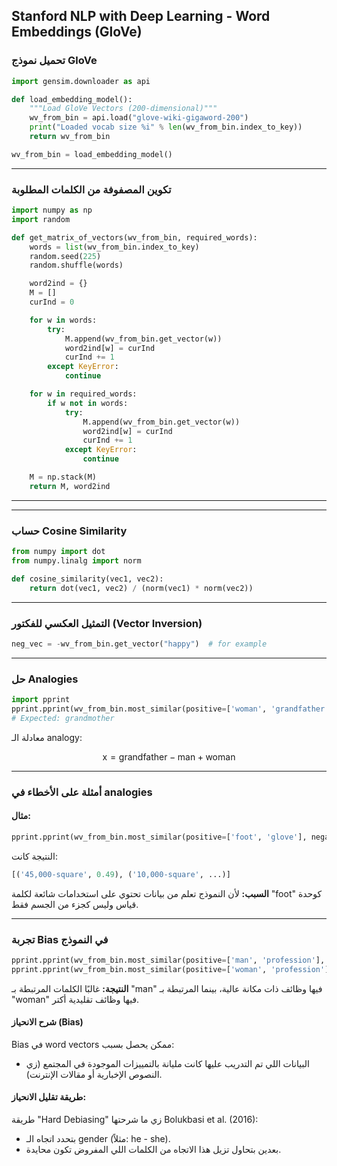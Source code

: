
##  Stanford NLP with Deep Learning - Word Embeddings (GloVe)

###  تحميل نموذج GloVe

```python
import gensim.downloader as api

def load_embedding_model():
    """Load GloVe Vectors (200-dimensional)"""
    wv_from_bin = api.load("glove-wiki-gigaword-200")
    print("Loaded vocab size %i" % len(wv_from_bin.index_to_key))
    return wv_from_bin

wv_from_bin = load_embedding_model()
```

---

###  تكوين المصفوفة من الكلمات المطلوبة

```python
import numpy as np
import random

def get_matrix_of_vectors(wv_from_bin, required_words):
    words = list(wv_from_bin.index_to_key)
    random.seed(225)
    random.shuffle(words)

    word2ind = {}
    M = []
    curInd = 0

    for w in words:
        try:
            M.append(wv_from_bin.get_vector(w))
            word2ind[w] = curInd
            curInd += 1
        except KeyError:
            continue

    for w in required_words:
        if w not in words:
            try:
                M.append(wv_from_bin.get_vector(w))
                word2ind[w] = curInd
                curInd += 1
            except KeyError:
                continue

    M = np.stack(M)
    return M, word2ind
```

---



---

###  حساب Cosine Similarity

```python
from numpy import dot
from numpy.linalg import norm

def cosine_similarity(vec1, vec2):
    return dot(vec1, vec2) / (norm(vec1) * norm(vec2))
```

---

###  التمثيل العكسي للفكتور (Vector Inversion)

```python
neg_vec = -wv_from_bin.get_vector("happy")  # for example
```

---

###  حل Analogies

```python
import pprint
pprint.pprint(wv_from_bin.most_similar(positive=['woman', 'grandfather'], negative=['man']))
# Expected: grandmother
```

معادلة الـ analogy:

$$
\text{x} = \text{grandfather} - \text{man} + \text{woman}
$$

---

###  أمثلة على الأخطاء في analogies

#### مثال:

```python
pprint.pprint(wv_from_bin.most_similar(positive=['foot', 'glove'], negative=['hand']))
```

النتيجة كانت:

```python
[('45,000-square', 0.49), ('10,000-square', ...)]
```

**السبب:** لأن النموذج تعلم من بيانات تحتوي على استخدامات شائعة لكلمة "foot" كوحدة قياس وليس كجزء من الجسم فقط.

---

###  تجربة Bias في النموذج

```python
pprint.pprint(wv_from_bin.most_similar(positive=['man', 'profession'], negative=['woman']))
pprint.pprint(wv_from_bin.most_similar(positive=['woman', 'profession'], negative=['man']))
```

**النتيجة:**
غالبًا الكلمات المرتبطة بـ "man" فيها وظائف ذات مكانة عالية، بينما المرتبطة بـ "woman" فيها وظائف تقليدية أكتر.

####  شرح الانحياز (Bias)

Bias في word vectors ممكن يحصل بسبب:

* البيانات اللي تم التدريب عليها كانت مليانة بالتمييزات الموجودة في المجتمع (زي النصوص الإخبارية أو مقالات الإنترنت).

####  طريقة تقليل الانحياز:

طريقة "Hard Debiasing" زي ما شرحتها Bolukbasi et al. (2016):

* بتحدد اتجاه الـ gender (مثلاً: he - she).
* بعدين بتحاول تزيل هذا الاتجاه من الكلمات اللي المفروض تكون محايدة.
